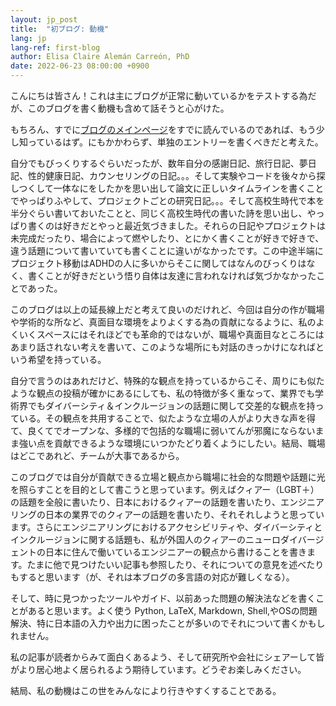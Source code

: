 ```yaml
---
layout: jp_post
title:  "初ブログ: 動機"
lang: jp
lang-ref: first-blog
author: Elisa Claire Alemán Carreón, PhD
date: 2022-06-23 08:00:00 +0900
---
```


こんにちは皆さん！これは主にブログが正常に動いているかをテストする為だが、このブログを書く動機も含めて話そうと心がけた。

もちろん、すでに[ブログのメインページ](/{{page.lang}}\blog)をすでに読んでいるのであれば、もう少し知っているはず。にもかかわらず、単独のエントリーを書くべきだと考えた。

自分でもびっくりするぐらいだったが、数年自分の感謝日記、旅行日記、夢日記、性的健康日記、カウンセリングの日記。。。そして実験やコードを後々から探しつくして一体なにをしたかを思い出して論文に正しいタイムラインを書くことでやっぱりふやして、プロジェクトごとの研究日記。。。そして高校生時代で本を半分ぐらい書いておいたことと、同じく高校生時代の書いた詩を思い出し、やっぱり書くのは好きだとやっと最近気づきました。それらの日記やプロジェクトは未完成だったり、場合によって燃やしたり、とにかく書くことが好きで好きで、違う話題について書いていても書くことに違いがなかったです。この中途半端にプロジェクト移動はADHDの人に多いからそこに関してはなんのびっくりはなく、書くことが好きだという悟り自体は友達に言われなければ気づかなかったことであった。

このブログは以上の延長線上だと考えて良いのだけれど、今回は自分の作が職場や学術的な所など、真面目な環境をよりよくする為の貢献になるように、私のよくいくスペースにはそれほどでも革命的ではないが、職場や真面目なところにはあまり話されない考えを書いて、このような場所にも対話のきっかけになればという希望を持っている。

自分で言うのはあれだけど、特殊的な観点を持っているからこそ、周りにも似たような観点の投稿が確かにあるにしても、私の特徴が多く重なって、業界でも学術界でもダイバーシティ＆インクルージョンの話題に関して交差的な観点を持っている。その観点を共用することで、似たような立場の人がより大きな声を得て、良くてでオープンな、多様的で包括的な職場に弱いてんが邪魔にならないまま強い点を貢献できるような環境にいつかたどり着くようにしたい。結局、職場はどこであれど、チームが大事であるから。

このブログでは自分が貢献できる立場と観点から職場に社会的な問題や話題に光を照らすことを目的として書こうと思っています。例えばクィアー（LGBT＋）の話題を全般に書いたり、日本におけるクィアーの話題を書いたり、エンジニアリングの日本の業界でのクィアーの話題を書いたり、それそれしようと思っています。さらにエンジニアリングにおけるアクセシビリティや、ダイバーシティとインクルージョンに関する話題も、私が外国人のクィアーのニューロダイバージェントの日本に住んで働いているエンジニアーの観点から書けることを書きます。たまに他で見つけたいい記事も参照したり、それについての意見を述べたりもすると思います（が、それは本ブログの多言語の対応が難しくなる）。

そして、時に見つかったツールやガイド、以前あった問題の解決法などを書くことがあると思います。よく使う Python, LaTeX, Markdown, Shell,やOSの問題解決、特に日本語の入力や出力に困ったことが多いのでそれについて書くかもしれません。

私の記事が読者からみて面白くあるよう、そして研究所や会社にシェアーして皆がより居心地よく居られるよう期待しています。どうぞお楽しみください。

結局、私の動機はこの世をみんなにより行きやすくすることである。